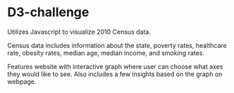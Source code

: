 # D3-challenge

Utilizes Javascript to visualize 2010 Census data.

Census data includes information about the state, poverty rates, healthcare rate, obesity rates, median age, median income, and smoking rates.

Features website with interactive graph where user can choose what axes they would like to see.
Also includes a few insights based on the graph on webpage.

